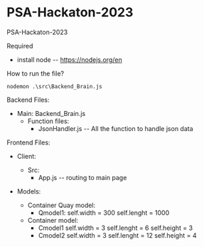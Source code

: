 # PSA-Hackaton-2023
PSA-Hackaton-2023

Required
* install node -- https://nodejs.org/en

How to run the file? 
```shell
nodemon .\src\Backend_Brain.js
```
Backend Files:
* Main: Backend_Brain.js
    * Function files:
        - JsonHandler.js  -- All the function to handle json data

Frontend Files:
* Client: 
    * Src:
        - App.js -- routing to main page


* Models:
    * Container Quay model:
        * Qmodel1:
            self.width = 300
            self.lenght = 1000
    * Container model:
        * Cmodel1 
            self.width = 3
            self.lenght = 6
            self.height = 3
        * Cmodel2
            self.width = 3
            self.lenght = 12
            self.height = 4
    
